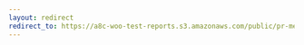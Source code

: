 ```yaml
---
layout: redirect
redirect_to: https://a8c-woo-test-reports.s3.amazonaws.com/public/pr-merge/44647/e2e/index.html
---
```

